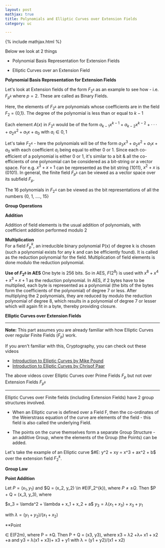 ```yaml
---
layout: post
mathjax: true
title: Polynomials and Elliptic Curves over Extension Fields
category: uc

---
```


{% include mathjax.html %}

Below we look at 2 things

- Polynomial Basis Representation for Extension Fields  

- Elliptic Curves over an Extension Field   


**Polynomial Basis Representation for Extension Fields**   

Let's look at Extension fields of the form $F_{2^k}$ as an example to see how - i.e. $F_{p^k}$ where $p = 2$. These are called as Binary Fields.

Here, the elements of $F_{2^k}$ are polynomials whose coefficients are in the field $F_2$ = {0,1}. The degree of the polynomial is less than or equal to $k − 1$

Each element $A(x)$ in $F_{2^k}$ would be of the form  $a_{k−1}x^{k−1} +a_{k−2}x^{k−2} +···+ a_{2}x^{2} +a_{1}x + a_0$ with $a_i \in {0,1}$

Let's take $F_{2^4}$ - here the polynomials will be of the form $a_{3}x^3 + a_{2}x^2 + a_{1}x + a_0$ with each coefficient $a_i$ being equal to either 0 or 1. Since each co-efficient of a polynomial is either 0 or 1, it's similar to a bit & all the co-efficients of one polynomial can be considered as a bit-string or a vector space. For e.g. $x^3 + x + 1$ can be represented as the bit string (1011), $x^2 + x$ is (0101). In general, the finite field $F_{p^k}$ can be viewed as a vector space over its subfield $F_p$. 

The 16 polynomials in $F_{2^4}$ can be viewed as the bit representations of all the numbers {0, 1, ...., 15}

**Group Operations**  

**Addition**  

Addition of field elements is the usual addition of polynomials, with coefficient addition performed modulo 2   

**Multiplication**  
For a field $F_p^{k}$, an irreducible binary polynomial P(x) of degree k is chosen (such a polynomial exists for any k and can be efficiently found). It is called as the reduction polynomial for the field. Multiplication of field elements is done modulo the reduction polynomial. 

**Use of $F_{2^8}$ in AES**
One byte is 256 bits. So in AES, $F(2^{8})$ is used with $x^{8} + x^{4} + x^{3} + x + 1$ as the reduction polynomial. In AES, if 2 bytes have to be multiplied, each byte is represented as a polynomial (the bits of the bytes form the coefficients of the polynomial) of degree 7 or less. After multiplying the 2 polynomials, they are reduced by modulo the reduction polynomial of degree 8, which results in a polynomial of degree 7 or lesser which will again fit in a byte, thereby providing closure. 

**Elliptic Curves over Extension Fields**  

----  

**Note:** This part assumes you are already familiar with how Elliptic Curves over regular Finite Fields ($F_p$) work. 

If you aren't familiar with this, Cryptography, you can check out these videos   

- [Introduction to Elliptic Curves by Mike Pound](https://www.youtube.com/watch?v=NF1pwjL9-DE)
- [Introduction to Elliptic Curves by Chrisof Paar](https://www.youtube.com/watch?v=vnpZXJL6QCQ)

The above videos cover Elliptic Curves over Prime Fields $F_p$ but not over Extension Fields $F_{p^k}$

---  


Elliptic Curves over Finite fields (including Extension Fields) have 2 group structures involved. 

- When an Elliptic curve is defined over a Field F, then the co-ordinates of the Weierstrass equation of the curve are elements of the field - this field is also called the underlying Field. 

- The points on the curve themselves form a separate Group Structure - an additive Group, where the elements of the Group (the Points) can be added. 

Let's take the example of an Elliptic curve $#E: y^2 + xy = x^3 + ax^2 + b$ over the extension field $F_2^{k}$. 

**Group Law**  

**Point Addition**

Let $P = (x_1, y_1)$ and $Q = (x_2, y_2) \in #E(F_2^{k}), where $P \ne \pm Q$. Then $P + Q = (x_3, y_3), where   


$x_3 = \lamda^2 + \lambda + x_1 + x_2 + a$
$y_3 = \lambda (x_1 + x_3)+ x_3 + y_1$

with $\lambda = (y_1 + y_2)/(x_1 + x_2)$

**Point 

∈ E(F2m), where
P = ±Q. Then P + Q = (x3, y3), where
x3 = λ2 +λ+ x1 + x2 +a and y3 = λ(x1 + x3)+ x3 + y1
with λ = (y1 + y2)/(x1 + x2)

